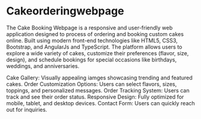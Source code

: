# Cakeorderingwebpage

The Cake Booking Webpage is a responsive and user-friendly web application designed to process of ordering and booking custom cakes online. Built using modern front-end technologies like HTML5, CSS3, Bootstrap, and AngularJs and TypeScript. The platform allows users to explore a wide variety of cakes, customize their preferences (flavor, size, design), and schedule bookings for special occasions like birthdays, weddings, and anniversaries.

Cake Gallery: Visually appealing iamges showcasing trending and featured cakes.
Order Customization Options: Users can select flavors, sizes, toppings, and personalized messages.
Order Tracking System: Users can track and see their order status.
Responsive Design: Fully optimized for mobile, tablet, and desktop devices.
Contact Form: Users can quickly reach out for inquiries.
